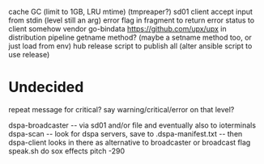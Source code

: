 cache GC (limit to 1GB, LRU mtime) (tmpreaper?)
sd01
client accept input from stdin (level still an arg)
error flag in fragment to return error status to client
somehow vendor go-bindata
https://github.com/upx/upx in distribution pipeline
getname method? (maybe a setname method too, or just load from env)
hub release script to publish all (alter ansible script to use release)

# Undecided
repeat message for critical?
say warning/critical/error on that level?

dspa-broadcaster -- via sd01 and/or file and eventually also to ioterminals
dspa-scan -- look for dspa servers, save to .dspa-manifest.txt -- then dspa-client looks in there as alternative to broadcaster or broadcast flag
speak.sh do sox effects pitch -290

